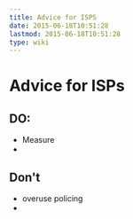 ```yaml
---
title: Advice for ISPS
date: 2015-06-18T10:51:28
lastmod: 2015-06-18T10:51:28
type: wiki
---
```

Advice for ISPs
===============

DO:
---

-   Measure
-   

Don't
-----

-   overuse policing
-   
